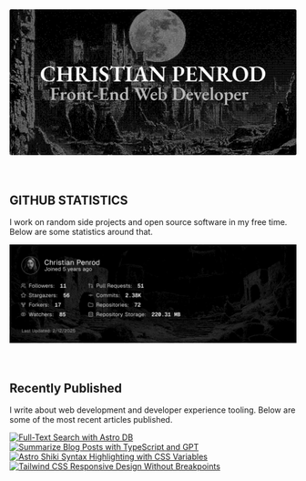 
<picture>
  <source media="(prefers-color-scheme: dark)" srcset="assets/banner.dark.png?v=f17cdac2-416d-407d-92e9-b2a9cbac2608" width="843px" />
  <source media="(prefers-color-scheme: light)" srcset="assets/banner.light.png?v=f17cdac2-416d-407d-92e9-b2a9cbac2608" width="843px" />
  <img src="assets/banner.dark.png?v=f17cdac2-416d-407d-92e9-b2a9cbac2608" alt="Banner" width="843px" />
</picture>
<br />
<br />
<br />
<h2>GITHUB STATISTICS</h2>
<p>I work on random side projects and open source software in my free time. Below are some statistics around that.</p>
<picture>
  <source media="(prefers-color-scheme: dark)" srcset="assets/statistics.dark.png?v=f17cdac2-416d-407d-92e9-b2a9cbac2608" width="843px" />
  <source media="(prefers-color-scheme: light)" srcset="assets/statistics.light.png?v=f17cdac2-416d-407d-92e9-b2a9cbac2608" width="843px" />
  <img src="assets/statistics.dark.png?v=f17cdac2-416d-407d-92e9-b2a9cbac2608" alt="Github Statistics" width="843px" />
</picture>
<br />
<br />
<br />
<h2>Recently Published</h2>
<p>I write about web development and developer experience tooling. Below are some of the most recent articles published.</p>
<a href="https://christianpenrod.com/blog/full-text-search-with-astro-db"><img src="https://christianpenrod.com/blog/full-text-search-with-astro-db.png?v=f17cdac2-416d-407d-92e9-b2a9cbac2608" alt="Full-Text Search with Astro DB" width="421px" /></a>
<a href="https://christianpenrod.com/blog/summarize-blog-posts-with-typescript-and-gpt"><img src="https://christianpenrod.com/blog/summarize-blog-posts-with-typescript-and-gpt.png?v=f17cdac2-416d-407d-92e9-b2a9cbac2608" alt="Summarize Blog Posts with TypeScript and GPT" width="421px" /></a>
<a href="https://christianpenrod.com/blog/astro-shiki-syntax-highlighting-with-css-variables"><img src="https://christianpenrod.com/blog/astro-shiki-syntax-highlighting-with-css-variables.png?v=f17cdac2-416d-407d-92e9-b2a9cbac2608" alt="Astro Shiki Syntax Highlighting with CSS Variables" width="421px" /></a>
<a href="https://christianpenrod.com/blog/tailwindcss-responsive-design-without-breakpoints"><img src="https://christianpenrod.com/blog/tailwindcss-responsive-design-without-breakpoints.png?v=f17cdac2-416d-407d-92e9-b2a9cbac2608" alt="Tailwind CSS Responsive Design Without Breakpoints" width="421px" /></a>
